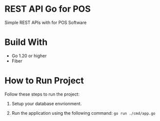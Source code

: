 # REST API Go for POS
Simple REST APIs with for POS Software
# Build With
- Go 1.20 or higher
- Fiber

# How to Run Project

Follow these steps to run the project:

1. Setup your database envrionment.

2. Run the application using the following command: `go run ./cmd/app.go`
